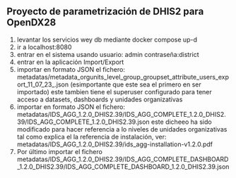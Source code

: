 ## Proyecto de parametrización de DHIS2 para OpenDX28


1. levantar los servicios wey db mediante docker compose up-d
2. ir a localhost:8080
3. entrar en el sistema usando usuario: admin contraseña:district
4. entrar en la aplicación Import/Export 
5. importar en formato JSON el fichero: metadatas/metadata_orgunits_level_group_groupset_attribute_users_export_11_07_23_.json
   (esimportante que este sea el primero en ser importado) este tambien tiene el superuser configurado para tener acceso a datasets, dashboards y unidades organizativas
6. importar en formato JSON el fichero: metadatas/IDS_AGG_1.2.0_DHIS2.39/IDS_AGG_COMPLETE_1.2.0_DHIS2.39/IDS_AGG_COMPLETE_1.2.0_DHIS2.39.json
este dicheeo ha sido modificado para hacer referencia a lo niveles de unidades organizativas tal como explica el la referencia de instalación, ver: metadatas/IDS_AGG_1.2.0_DHIS2.39/ids_agg-installation-v1.2.0.pdf
7. Por último importar el fichero metadatas/IDS_AGG_1.2.0_DHIS2.39/IDS_AGG_COMPLETE_DASHBOARD_1.2.0_DHIS2.39/IDS_AGG_COMPLETE_DASHBOARD_1.2.0_DHIS2.39.json



